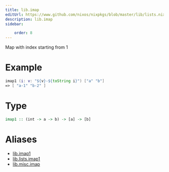 ```yaml
---
title: lib.imap
editUrl: https://www.github.com/nixos/nixpkgs/blob/master/lib/lists.nix#L172C11
description: lib.imap
sidebar:

    order: 8
---
```


Map with index starting from 1

# Example

```nix
imap1 (i: v: "${v}-${toString i}") ["a" "b"]
=> [ "a-1" "b-2" ]
```

# Type

```haskell
imap1 :: (int -> a -> b) -> [a] -> [b]
```


# Aliases

- [lib.imap1](/reference/libimap1)
- [lib.lists.imap1](/reference/liblists.imap1)
- [lib.misc.imap](/reference/libmisc.imap)



